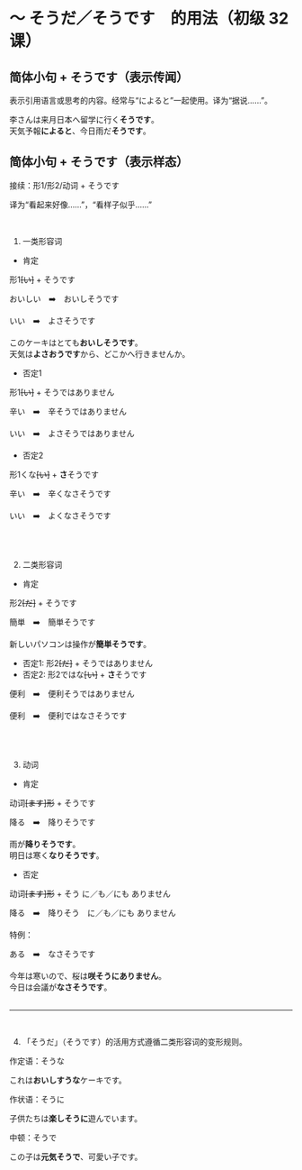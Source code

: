 # ～ そうだ／そうです　的用法（初级 32 课）

## 简体小句 + そうです（表示传闻）

表示引用语言或思考的内容。经常与“によると”一起使用。译为“据说……”。

<sentences>
  <div>李さんは来月日本へ留学に行く<b>そうです</b>。</div>
  <div>天気予報<b>によると</b>、今日雨だ<b>そうです</b>。</div>
</sentences>

## 简体小句 + そうです（表示样态）

接续：形1/形2/动词 + そうです

译为“看起来好像……”，“看样子似乎……”

<br>

1. 一类形容词

- 肯定

形1<del>[い]</del> + そうです

<word>おいしい</word>　➡️　<word color="blue">おいしそうです</word>

<p></p>

<word>いい</word>　➡️　<word color="red">よさそうです</word>

<sentences>
  <div>このケーキはとても<b>おいしそうです</b>。</div>
  <div>天気は<b>よさおうです</b>から、どこかへ行きませんか。</div>
</sentences>

- 否定1

形1<del>[い]</del> + そうではありません

<word>辛い</word>　➡️　<word color="blue">辛そうではありません</word>

<p></p>

<word>いい</word>　➡️　<word color="red">よさそうではありません</word>

- 否定2

形1くな<del>[い]</del> + <b>さ</b>そうです

<word>辛い</word>　➡️　<word color="blue">辛くなさそうです</word>

<p></p>

<word>いい</word>　➡️　<word color="red">よくなさそうです</word>

<br><br>

2. 二类形容词

- 肯定

形2<del>[だ]</del> + そうです

<word>簡単</word>　➡️　<word color="blue">簡単そうです</word>

<sentences>
  <div>新しいパソコンは操作が<b>簡単そうです</b>。</div>
</sentences>

- 否定1: 形2<del>[だ]</del> + そうではありません
- 否定2: 形2ではな<del>[い]</del> + <b>さ</b>そうです

<word>便利</word>　➡️　<word color="blue">便利そうではありません</word>

<p></p>

<word>便利</word>　➡️　<word color="blue">便利ではなさそうです</word>

<br><br>

3. 动词

- 肯定

动词<del>[ます]形</del> + そうです

<word>降る</word>　➡️　<word color="blue">降りそうです</word>

<sentences>
  <div>雨が<b>降りそうです</b>。</div>
  <div>明日は寒く<b>なりそうです</b>。</div>
</sentences>

- 否定

动词<del>[ます]形</del> + そう に／も／にも ありません

<word>降る</word>　➡️　<word color="blue">降りそう　に／も／にも ありません</word>

特例：

<word>ある</word>　➡️　<word color="red">なさそうです</word>

<sentences>
  <div>今年は寒いので、桜は<b>咲そうにありません</b>。</div>
  <div>今日は会議が<b>なさそうです</b>。</div>
</sentences>

<br>

---

<br>

4. 「そうだ」（そうです）的活用方式遵循二类形容词的变形规则。

作定语：そうな

<sentences>
  <div>これは<b>おいしすうな</b>ケーキです。</div>
</sentences>

作状语：そうに

<sentences>
  <div>子供たちは<b>楽しそうに</b>遊んでいます。</div>
</sentences>

中顿：そうで

<sentences>
  <div>この子は<b>元気そうで</b>、可愛い子です。</div>
</sentences>
